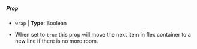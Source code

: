 ##### Prop

* `wrap` | **Type**: Boolean 

- When set to `true` this prop will move the next item in flex container to a new line if there is no more room.
